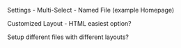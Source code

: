 Settings - Multi-Select - Named File (example Homepage)

Customized Layout -
HTML easiest option?

Setup different files with different layouts? 

